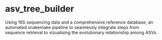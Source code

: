 # asv_tree_builder
Using 16S sequencing data and a comprehensive reference database, an automated snakemake pipeline to seamlessly integrate steps from sequence retrieval to vizualising the evolutionary relationship among ASVs.
